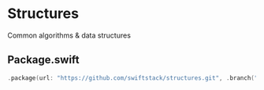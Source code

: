 # Structures

Common algorithms & data structures

## Package.swift

```swift
.package(url: "https://github.com/swiftstack/structures.git", .branch("dev"))
```
